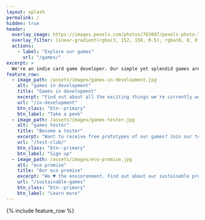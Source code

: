 ```yaml
---
layout: splash
permalink: /
hidden: true
header:
  overlay_image: https://images.pexels.com/photos/763097/pexels-photo-763097.jpeg
  overlay_filter: linear-gradient(rgba(3, 152, 158, 0.5), rgba(0, 0, 0, 0.5))
  actions:
    - label: "Explore our games"
      url: "/games/"
excerpt: >
  We're an indie card game developer. Our simple yet splendid games are good for the brain, good for the soul, and great for the planet.
feature_row:
  - image_path: /assets/images/games-in-development.jpg
    alt: "games in development"
    title: "Games in development"
    excerpt: "Find out about all the exciting things we're currently working on."
    url: "/in-development"
    btn_class: "btn--primary"
    btn_label: "Take a peek"
  - image_path: /assets/images/games-tester.jpg
    alt: "games tester"
    title: "Become a tester"
    excerpt: "Want to receive free prototypes of our games? Join our test club."
    url: "/test-club/"
    btn_class: "btn--primary"
    btn_label: "Sign up"
  - image_path: /assets/images/eco-promise.jpg
    alt: "eco promise"
    title: "Our eco promise"
    excerpt: "We ♥ the envioronment. Find out about our sustainable processes."
    url: "/sustainable-games"
    btn_class: "btn--primary"
    btn_label: "Learn more"      
---
```


{% include feature_row %}
